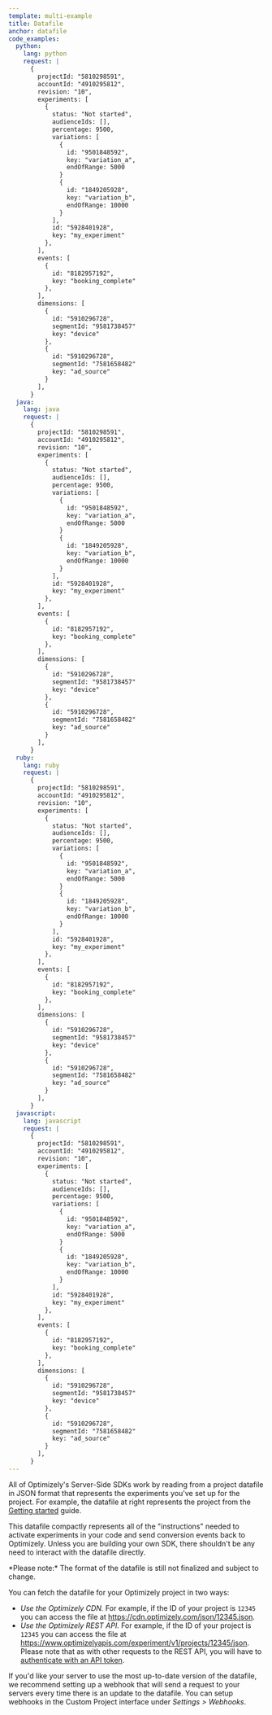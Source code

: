 ```yaml
---
template: multi-example
title: Datafile
anchor: datafile
code_examples:
  python:
    lang: python
    request: |
      {
        projectId: "5810298591",
        accountId: "4910295812",
        revision: "10",
        experiments: [
          {
            status: "Not started",
            audienceIds: [],
            percentage: 9500,
            variations: [
              {
                id: "9501848592",
                key: "variation_a",
                endOfRange: 5000
              }
              {
                id: "1849205928",
                key: "variation_b",
                endOfRange: 10000
              }
            ],
            id: "5928401928",
            key: "my_experiment"
          },
        ],
        events: [
          {
            id: "8182957192",
            key: "booking_complete"
          },
        ],
        dimensions: [
          {
            id: "5910296728",
            segmentId: "9581738457"
            key: "device"
          },
          {
            id: "5910296728",
            segmentId: "7581658482"
            key: "ad_source"
          }
        ],
      }
  java:
    lang: java
    request: |
      {
        projectId: "5810298591",
        accountId: "4910295812",
        revision: "10",
        experiments: [
          {
            status: "Not started",
            audienceIds: [],
            percentage: 9500,
            variations: [
              {
                id: "9501848592",
                key: "variation_a",
                endOfRange: 5000
              }
              {
                id: "1849205928",
                key: "variation_b",
                endOfRange: 10000
              }
            ],
            id: "5928401928",
            key: "my_experiment"
          },
        ],
        events: [
          {
            id: "8182957192",
            key: "booking_complete"
          },
        ],
        dimensions: [
          {
            id: "5910296728",
            segmentId: "9581738457"
            key: "device"
          },
          {
            id: "5910296728",
            segmentId: "7581658482"
            key: "ad_source"
          }
        ],
      }
  ruby:
    lang: ruby
    request: |
      {
        projectId: "5810298591",
        accountId: "4910295812",
        revision: "10",
        experiments: [
          {
            status: "Not started",
            audienceIds: [],
            percentage: 9500,
            variations: [
              {
                id: "9501848592",
                key: "variation_a",
                endOfRange: 5000
              }
              {
                id: "1849205928",
                key: "variation_b",
                endOfRange: 10000
              }
            ],
            id: "5928401928",
            key: "my_experiment"
          },
        ],
        events: [
          {
            id: "8182957192",
            key: "booking_complete"
          },
        ],
        dimensions: [
          {
            id: "5910296728",
            segmentId: "9581738457"
            key: "device"
          },
          {
            id: "5910296728",
            segmentId: "7581658482"
            key: "ad_source"
          }
        ],
      }
  javascript:
    lang: javascript
    request: |
      {
        projectId: "5810298591",
        accountId: "4910295812",
        revision: "10",
        experiments: [
          {
            status: "Not started",
            audienceIds: [],
            percentage: 9500,
            variations: [
              {
                id: "9501848592",
                key: "variation_a",
                endOfRange: 5000
              }
              {
                id: "1849205928",
                key: "variation_b",
                endOfRange: 10000
              }
            ],
            id: "5928401928",
            key: "my_experiment"
          },
        ],
        events: [
          {
            id: "8182957192",
            key: "booking_complete"
          },
        ],
        dimensions: [
          {
            id: "5910296728",
            segmentId: "9581738457"
            key: "device"
          },
          {
            id: "5910296728",
            segmentId: "7581658482"
            key: "ad_source"
          }
        ],
      }
---
```


All of Optimizely's Server-Side SDKs work by reading from a project datafile in JSON format that represents the experiments you've set up for the project. For example, the datafile at right represents the project from the [Getting started](/server/getting-started) guide.

This datafile compactly represents all of the "instructions" needed to activate experiments in your code and send conversion events back to Optimizely. Unless you are building your own SDK, there shouldn't be any need to interact with the datafile directly.

<div class="attention attention--warning push--bottom">*Please note:* The format of the datafile is still not finalized and subject to change.</div>

You can fetch the datafile for your Optimizely project in two ways:

* *Use the Optimizely CDN.*  For example, if the ID of your project is `12345` you can access the file at https://cdn.optimizely.com/json/12345.json.
* *Use the Optimizely REST API.* For example, if the ID of your project is `12345` you can access the file at https://www.optimizelyapis.com/experiment/v1/projects/12345/json. Please note that as with other requests to the REST API, you will have to [authenticate with an API token](/rest/getting-started).

If you'd like your server to use the most up-to-date version of the datafile, we recommend setting up a webhook that will send a request to your servers every time there is an update to the datafile. You can setup webhooks in the Custom Project interface under *Settings > Webhooks*.
